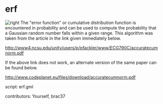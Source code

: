 erf
===

![right](/images/erf1.gif "erf")
The "error function" or cumulative distribution function is encountered
in probability and can be used to compute the probability that a
Gaussian random number falls within a given range. This algorithm was
taken from the article in the link given immediately below.

<http://www4.ncsu.edu/unity/users/p/pfackler/www/ECG790C/accuratecumnorm.pdf>

If the above link does not work, an alternate version of the same
paper can be found below.

<http://www.codeplanet.eu/files/download/accuratecumnorm.pdf>

script: erf.gml

contributors: Yourself, brac37
